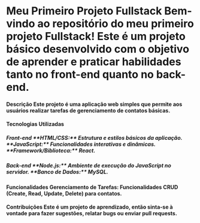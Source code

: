 <h1> Meu Primeiro Projeto Fullstack 
Bem-vindo ao repositório do meu primeiro projeto Fullstack! Este é um projeto básico desenvolvido com o objetivo de aprender e praticar habilidades tanto no front-end quanto no back-end.

<h4> Descrição
Este projeto é uma aplicação web simples que permite aos usuários realizar tarefas de gerenciamento de contatos básicas.

<h4> Tecnologias Utilizadas
<h5>Front-end
**HTML/CSS:** Estrutura e estilos básicos da aplicação.
**JavaScript:** Funcionalidades interativas e dinâmicas.
**Framework/Biblioteca:** React.
<h5>Back-end
**Node.js:** Ambiente de execução do JavaScript no servidor.
**Banco de Dados:** MySQL.

<h4>Funcionalidades
Gerenciamento de Tarefas: Funcionalidades CRUD (Create, Read, Update, Delete) para contatos.

<h4> Contribuições
Este é um projeto de aprendizado, então sinta-se à vontade para fazer sugestões, relatar bugs ou enviar pull requests.
